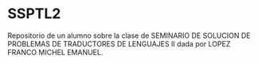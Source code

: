 # SSPTL2
Repositorio de un alumno sobre la clase de SEMINARIO DE SOLUCION DE PROBLEMAS DE TRADUCTORES DE LENGUAJES II dada por LOPEZ FRANCO MICHEL EMANUEL.
